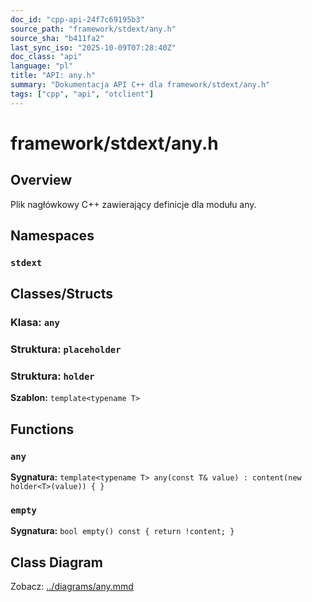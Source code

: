 ```yaml
---
doc_id: "cpp-api-24f7c69195b3"
source_path: "framework/stdext/any.h"
source_sha: "b411fa2"
last_sync_iso: "2025-10-09T07:28:40Z"
doc_class: "api"
language: "pl"
title: "API: any.h"
summary: "Dokumentacja API C++ dla framework/stdext/any.h"
tags: ["cpp", "api", "otclient"]
---
```


# framework/stdext/any.h

## Overview

Plik nagłówkowy C++ zawierający definicje dla modułu any.

## Namespaces

### `stdext`

## Classes/Structs

### Klasa: `any`

### Struktura: `placeholder`

### Struktura: `holder`

**Szablon:** `template<typename T>`

## Functions

### `any`

**Sygnatura:** `template<typename T> any(const T& value) : content(new holder<T>(value)) { }`

### `empty`

**Sygnatura:** `bool empty() const { return !content; }`

## Class Diagram

Zobacz: [../diagrams/any.mmd](../diagrams/any.mmd)
